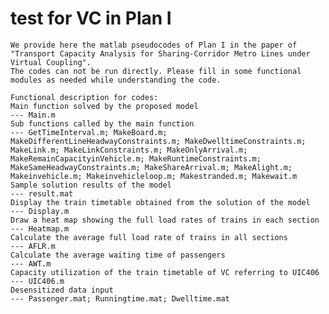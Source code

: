 # test for VC in Plan I
    We provide here the matlab pseudocodes of Plan I in the paper of "Transport Capacity Analysis for Sharing-Corridor Metro Lines under Virtual Coupling".
    The codes can not be run directly. Please fill in some functional modules as needed while understanding the code.

    Functional description for codes:
    Main function solved by the proposed model                            --- Main.m
    Sub functions called by the main function                             --- GetTimeInterval.m; MakeBoard.m; MakeDifferentLineHeadwayConstraints.m; MakeDwelltimeConstraints.m; MakeLink.m; MakeLinkConstraints.m; MakeOnlyArrival.m; MakeRemainCapacityinVehicle.m; MakeRuntimeConstraints.m; MakeSameHeadwayConstraints.m; MakeShareArrival.m; MakeAlight.m; Makeinvehicle.m; Makeinvehicleloop.m; Makestranded.m; Makewait.m
    Sample solution results of the model                                  --- result.mat
    Display the train timetable obtained from the solution of the model   --- Display.m
    Draw a heat map showing the full load rates of trains in each section --- Heatmap.m
    Calculate the average full load rate of trains in all sections        --- AFLR.m
    Calculate the average waiting time of passengers                      --- AWT.m
    Capacity utilization of the train timetable of VC referring to UIC406 --- UIC406.m
    Desensitized data input                                               --- Passenger.mat; Runningtime.mat; Dwelltime.mat
    
    
    
